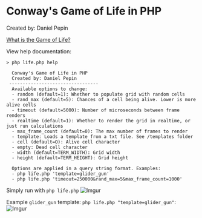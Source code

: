 # Conway's Game of Life in PHP
Created by: Daniel Pepin

[What is the Game of Life?](https://en.wikipedia.org/wiki/Conway%27s_Game_of_Life)

View help documentation:

```
> php life.php help

  Conway's Game of Life in PHP
  Created by: Daniel Pepin
 ---------------------------------
  Available options to change:
  - random (default=1): Whether to populate grid with random cells
  - rand_max (default=5): Chances of a cell being alive. Lower is more alive cells
  - timeout (default=5000): Number of microseconds between frame renders
  - realtime (default=1): Whether to render the grid in realtime, or just run calculations
  - max_frame_count (default=0): The max number of frames to render
  - template: Loads a template from a txt file. See /templates folder
  - cell (default=O): Alive cell character
  - empty: Dead cell character
  - width (default=TERM_WIDTH): Grid width
  - height (default=TERM_HEIGHT): Grid height

  Options are applied in a query string format. Examples:
  - php life.php 'template=glider_gun'
  - php life.php 'timeout=250000&rand_max=5&max_frame_count=1000'
```

Simply run with `php life.php`
![Imgur](http://i.imgur.com/P5JNPtj.gif)

Example `glider_gun` template: `php life.php "template=glider_gun"`: 
![Imgur](http://i.imgur.com/onytKlx.gif)
